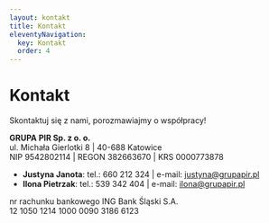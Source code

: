 ```yaml
---
layout: kontakt
title: Kontakt
eleventyNavigation:
  key: Kontakt
  order: 4
---
```

# Kontakt

<p class="font-hand text-4xl sm:text-5xl text-center mb-20">Skontaktuj się z nami, porozmawiajmy o&nbsp;współpracy!</p>

**GRUPA PIR Sp. z o. o.**  
ul. Michała Gierlotki 8 | 40-688 Katowice  
NIP 9542802114 | REGON 382663670 | KRS 0000773878

* **Justyna Janota**: tel.: 660 212 324 | e-mail: justyna@grupapir.pl
* **Ilona Pietrzak**: tel.: 539 342 404 | e-mail: ilona@grupapir.pl

nr rachunku bankowego ING Bank Śląski S.A.  
12 1050 1214 1000 0090 3186 6123
